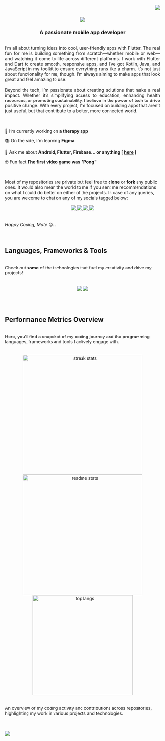 <div align="right">
<img align="right" src="https://visitor-badge.laobi.icu/badge?page_id=mukwambo.mukwambo" />
</div>

<h1 align="center">
    <img src="https://readme-typing-svg.herokuapp.com/?font=Righteous&size=35&center=true&vCenter=true&width=500&height=70&duration=4000&lines=Hello+There!+👋;+I'm+Brian+Mukwambo!;+You+Finally+Found+Me+👏;" />
</h1>

<h3 align="center">A passionate mobile app developer</h3>

<br/>

<div align="justify">
I’m all about turning ideas into cool, user-friendly apps with Flutter. The real fun for me is building something from scratch—whether mobile or web—and watching it come to life across different platforms. I work with Flutter and Dart to create smooth, responsive apps, and I’ve got Kotlin, Java, and JavaScript in my toolkit to ensure everything runs like a charm. It’s not just about functionality for me, though. I’m always aiming to make apps that look great and feel amazing to use.</div>
<br/>
<div align="justify">
Beyond the tech, I’m passionate about creating solutions that make a real impact. Whether it’s simplifying access to education, enhancing health resources, or promoting sustainability, I believe in the power of tech to drive positive change. With every project, I’m focused on building apps that aren’t just useful, but that contribute to a better, more connected world.</div>
<br/>



<br/>

<div align="justify">
  
 🔧 I’m currently working on **a therapy app**
 
 📚 On the side, I'm learning **Figma**

 💬 Ask me about **Android, Flutter, Firebase... or anything [ <a href="https://github.com/mukwambo/mukwambo/issues/new"><b>here</b></a> ]**

 🤓 Fun fact **The first video game was "Pong"**

 </div>
 <br/>
 <br/>

 <div>
Most of my repositories are private but feel free to <b>clone</b> or <b>fork</b> any public ones. It would also mean the world to me if you sent me recommendations on what I could do better on either of the projects. In case of any queries, you are welcome to chat on any of my socials tagged below: </div>
<br/>
 
<div align="center">
  <a href="mailto:obrianmukwambo@gmail.com">
    <img src="https://img.shields.io/badge/Gmail-333333?style=for-the-badge&logo=gmail&logoColor=red" />
  </a>
  <a href="https://linkedin.com/in/brian-mukwambo/" target="_blank">
    <img src="https://img.shields.io/badge/LinkedIn-0077B5?style=for-the-badge&logo=linkedin&logoColor=white" />
  </a>
  <a href="https://instagram.com/justbrya.dev/">
    <img src="https://img.shields.io/badge/Instagram-E4405F?style=for-the-badge&logo=instagram&logoColor=white" />
  </a>
  <a href="#">
     <img src="https://img.shields.io/badge/Portfolio-FF5722?style=for-the-badge&logo=todoist&logoColor=white" /> 
  </a>
</div>
<br/><br/>
<div>
<i>Happy Coding, Mate</i> 😊...
 </div>
<br/><br/>
 
<h2 align="justify"> Languages, Frameworks & Tools </h2>
<br/>
<div>
Check out <b>some</b> of the technologies that fuel my creativity and drive my projects!</div>
<br/>
<br/>
<div align="center">
    <img src="https://skillicons.dev/icons?i=androidstudio,flutter,dart,java,kotlin,firebase,html,css,javascript,typescript,python"/>
    <img src="https://skillicons.dev/icons?i=vscode,github,git,linux,ubuntu,pycharm,idea,vim,figma"/>
    <br>
</div>

<br/><br/>

<h2 align="justify"> Performance Metrics Overview </h2>
<br/>
<div>
Here, you'll find a snapshot of my coding journey and the programming languages, frameworks and tools I actively engage with.</div>
<br/>
<br>
    
<div align=center>
  <img width=390 src="https://streak-stats.demolab.com/?user=mukwambo&count_private=true&theme=react&border_radius=10" alt="streak stats"/>
  <img width=390 src="https://github-readme-stats.vercel.app/api?username=mukwambo&count_private=true&show_icons=true&theme=react&rank_icon=github&border_radius=10&cache_seconds=1800" alt="readme stats" />
  <img width=325 align="center" src="https://github-readme-stats.vercel.app/api/top-langs/?username=mukwambo&hide=HTML&langs_count=8&layout=compact&theme=react&border_radius=10&size_weight=0.5&count_weight=0.5&exclude_repo=github-readme-stats" alt="top langs" />
</div><br/><br/>
<div>
An overview of my coding activity and contributions across repositories, highlighting my work in various projects and technologies.</div>
<br/>
<br>

<img src="https://github-readme-activity-graph.vercel.app/graph?username=mukwambo&theme=tokyo-night&hide_border=true&hide_title=false&area=true&custom_title=Total%20contribution%20graph%20in%20all%20repo"></img><br>
